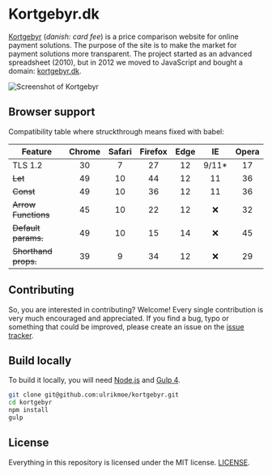 # Kortgebyr.dk

[Kortgebyr](https://kortgebyr.dk) (*danish: card fee*) is a price comparison website for online payment solutions. The purpose of the site is to make the market for payment solutions more transparent. The project started as an advanced spreadsheet (2010), but in 2012 we moved to JavaScript and bought a domain: [kortgebyr.dk](https://kortgebyr.dk).

![Screenshot of Kortgebyr](/screenshot.png?raw=true "kortgebyr screenshot")


## Browser support

Compatibility table where struckthrough means fixed with babel:

Feature               | Chrome | Safari | Firefox |  Edge  |  IE    |  Opera
--------------------- | :-----:| :----: | :-----: | :----: | :----: | :----:
TLS 1.2               | 30     | 7      | 27      | 12     | 9/11*  | 17
~~Let~~               | 49     | 10     | 44      | 12     | 11     | 36
~~Const~~             | 49     | 10     | 36      | 12     | 11     | 36
~~Arrow Functions~~   | 45     | 10     | 22      | 12     | :x:    | 32
~~Default params.~~   | 49     | 10     | 15      | 14     | :x:    | 45
~~Shorthand props.~~  | 39     | 9      | 34      | 12     | :x:    | 29

## Contributing

So, you are interested in contributing? Welcome! Every single contribution is very much encouraged and appreciated. If you find a bug, typo or something that could be improved, please create an issue on the [issue tracker](https://github.com/ulrikmoe/kortgebyr/issues).

## Build locally

To build it locally, you will need [Node.js](https://nodejs.org/en/) and [Gulp 4](http://gulpjs.com).

```bash
git clone git@github.com:ulrikmoe/kortgebyr.git
cd kortgebyr
npm install
gulp
```

## License

Everything in this repository is licensed under the MIT license. [LICENSE](LICENSE).
